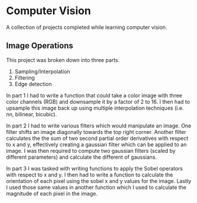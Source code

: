 # Computer Vision
A collection of projects completed while learning computer vision.

## Image Operations
This project was broken down into three parts. 
1. Sampling/Interpolation
2. Filtering
3. Edge detection

In part 1 I had to write a function that could take a color image with three color channels (RGB) and downsample it by a factor of 2 to 16. I then had to upsample this image back up using multiple interpolation techniques (i.e. nn, bilinear, bicubic).

In part 2 I had to write various filters which would manipulate an image. One filter shifts an image diagonally towards the top right corner. Another filter calculates the the sum of two second partial order derivatives with respect to x and y, effectively creating a gaussian filter which can be applied to an image. I was then required to compute two gaussian filters (scaled by different parameters) and calculate the different of gaussians.

In part 3 I was tasked with writing functions to apply the Sobel operators with respect to x and y. I then had to write a function to calculate the orientation of each pixel using the sobel x and y values for the image. Lastly I used those same values in another function which I used to calculate the magnitude of each pixel in the image.

